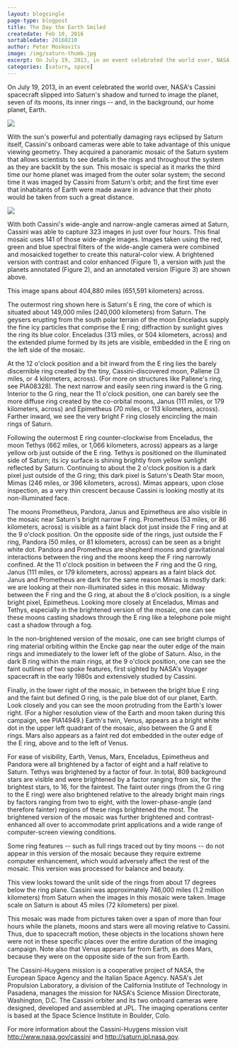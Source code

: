 ```yaml
---
layout: blogsingle
page-type: blogpost
title: The Day the Earth Smiled
createdate: Feb 10, 2016
sortabledate: 20160210
author: Peter Moskovits
image: /img/saturn-thumb.jpg
excerpt: On July 19, 2013, in an event celebrated the world over, NASA's Cassini spacecraft slipped into Saturn's shadow and turned to image the planet, seven of its moons, its inner rings -- and, in the background, our home planet, Earth.
categories: [saturn, space]
---
```



On July 19, 2013, in an event celebrated the world over, NASA's Cassini spacecraft slipped into Saturn's shadow and turned to image the planet, seven of its moons, its inner rings -- and, in the background, our home planet, Earth.

<img src="{{site.baseurl}}/img/saturn-thumb.jpg">

With the sun's powerful and potentially damaging rays eclipsed by Saturn itself, Cassini's onboard cameras were able to take advantage of this unique viewing geometry. They acquired a panoramic mosaic of the Saturn system that allows scientists to see details in the rings and throughout the system as they are backlit by the sun. This mosaic is special as it marks the third time our home planet was imaged from the outer solar system; the second time it was imaged by Cassini from Saturn's orbit; and the first time ever that inhabitants of Earth were made aware in advance that their photo would be taken from such a great distance.

<img src="{{site.baseurl}}/img/cassini.jpg">

With both Cassini's wide-angle and narrow-angle cameras aimed at Saturn, Cassini was able to capture 323 images in just over four hours. This final mosaic uses 141 of those wide-angle images. Images taken using the red, green and blue spectral filters of the wide-angle camera were combined and mosaicked together to create this natural-color view. A brightened version with contrast and color enhanced (Figure 1), a version with just the planets annotated (Figure 2), and an annotated version (Figure 3) are shown above.

This image spans about 404,880 miles (651,591 kilometers) across.

The outermost ring shown here is Saturn's E ring, the core of which is situated about 149,000 miles (240,000 kilometers) from Saturn. The geysers erupting from the south polar terrain of the moon Enceladus supply the fine icy particles that comprise the E ring; diffraction by sunlight gives the ring its blue color. Enceladus (313 miles, or 504 kilometers, across) and the extended plume formed by its jets are visible, embedded in the E ring on the left side of the mosaic.

At the 12 o'clock position and a bit inward from the E ring lies the barely discernible ring created by the tiny, Cassini-discovered moon, Pallene (3 miles, or 4 kilometers, across). (For more on structures like Pallene's ring, see PIA08328). The next narrow and easily seen ring inward is the G ring. Interior to the G ring, near the 11 o'clock position, one can barely see the more diffuse ring created by the co-orbital moons, Janus (111 miles, or 179 kilometers, across) and Epimetheus (70 miles, or 113 kilometers, across). Farther inward, we see the very bright F ring closely encircling the main rings of Saturn.

Following the outermost E ring counter-clockwise from Enceladus, the moon Tethys (662 miles, or 1,066 kilometers, across) appears as a large yellow orb just outside of the E ring. Tethys is positioned on the illuminated side of Saturn; its icy surface is shining brightly from yellow sunlight reflected by Saturn. Continuing to about the 2 o'clock position is a dark pixel just outside of the G ring; this dark pixel is Saturn's Death Star moon, Mimas (246 miles, or 396 kilometers, across). Mimas appears, upon close inspection, as a very thin crescent because Cassini is looking mostly at its non-illuminated face.

The moons Prometheus, Pandora, Janus and Epimetheus are also visible in the mosaic near Saturn's bright narrow F ring. Prometheus (53 miles, or 86 kilometers, across) is visible as a faint black dot just inside the F ring and at the 9 o'clock position. On the opposite side of the rings, just outside the F ring, Pandora (50 miles, or 81 kilometers, across) can be seen as a bright white dot. Pandora and Prometheus are shepherd moons and gravitational interactions between the ring and the moons keep the F ring narrowly confined. At the 11 o'clock position in between the F ring and the G ring, Janus (111 miles, or 179 kilometers, across) appears as a faint black dot. Janus and Prometheus are dark for the same reason Mimas is mostly dark: we are looking at their non-illuminated sides in this mosaic. Midway between the F ring and the G ring, at about the 8 o'clock position, is a single bright pixel, Epimetheus. Looking more closely at Enceladus, Mimas and Tethys, especially in the brightened version of the mosaic, one can see these moons casting shadows through the E ring like a telephone pole might cast a shadow through a fog.

In the non-brightened version of the mosaic, one can see bright clumps of ring material orbiting within the Encke gap near the outer edge of the main rings and immediately to the lower left of the globe of Saturn. Also, in the dark B ring within the main rings, at the 9 o'clock position, one can see the faint outlines of two spoke features, first sighted by NASA's Voyager spacecraft in the early 1980s and extensively studied by Cassini.

Finally, in the lower right of the mosaic, in between the bright blue E ring and the faint but defined G ring, is the pale blue dot of our planet, Earth. Look closely and you can see the moon protruding from the Earth's lower right. (For a higher resolution view of the Earth and moon taken during this campaign, see PIA14949.) Earth's twin, Venus, appears as a bright white dot in the upper left quadrant of the mosaic, also between the G and E rings. Mars also appears as a faint red dot embedded in the outer edge of the E ring, above and to the left of Venus.

For ease of visibility, Earth, Venus, Mars, Enceladus, Epimetheus and Pandora were all brightened by a factor of eight and a half relative to Saturn. Tethys was brightened by a factor of four. In total, 809 background stars are visible and were brightened by a factor ranging from six, for the brightest stars, to 16, for the faintest. The faint outer rings (from the G ring to the E ring) were also brightened relative to the already bright main rings by factors ranging from two to eight, with the lower-phase-angle (and therefore fainter) regions of these rings brightened the most. The brightened version of the mosaic was further brightened and contrast-enhanced all over to accommodate print applications and a wide range of computer-screen viewing conditions.

Some ring features -- such as full rings traced out by tiny moons -- do not appear in this version of the mosaic because they require extreme computer enhancement, which would adversely affect the rest of the mosaic. This version was processed for balance and beauty.

This view looks toward the unlit side of the rings from about 17 degrees below the ring plane. Cassini was approximately 746,000 miles (1.2 million kilometers) from Saturn when the images in this mosaic were taken. Image scale on Saturn is about 45 miles (72 kilometers) per pixel.

This mosaic was made from pictures taken over a span of more than four hours while the planets, moons and stars were all moving relative to Cassini. Thus, due to spacecraft motion, these objects in the locations shown here were not in these specific places over the entire duration of the imaging campaign. Note also that Venus appears far from Earth, as does Mars, because they were on the opposite side of the sun from Earth.

The Cassini-Huygens mission is a cooperative project of NASA, the European Space Agency and the Italian Space Agency. NASA's Jet Propulsion Laboratory, a division of the California Institute of Technology in Pasadena, manages the mission for NASA's Science Mission Directorate, Washington, D.C. The Cassini orbiter and its two onboard cameras were designed, developed and assembled at JPL. The imaging operations center is based at the Space Science Institute in Boulder, Colo.

For more information about the Cassini-Huygens mission visit http://www.nasa.gov/cassini and http://saturn.jpl.nasa.gov.
